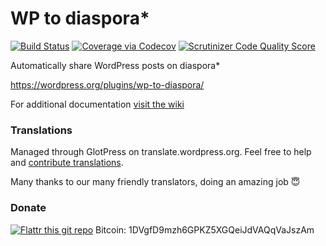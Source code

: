 WP to diaspora*
=====================
[![Build Status](https://travis-ci.org/DiasPHPora/wp-to-diaspora.svg?branch=master)](https://travis-ci.org/DiasPHPora/wp-to-diaspora)
[![Coverage via Codecov](https://codecov.io/github/DiasPHPora/wp-to-diaspora/coverage.svg?branch=master)](https://codecov.io/github/DiasPHPora/wp-to-diaspora?branch=master)
[![Scrutinizer Code Quality Score](https://scrutinizer-ci.com/g/DiasPHPora/wp-to-diaspora/badges/quality-score.png?b=master)](https://scrutinizer-ci.com/g/DiasPHPora/wp-to-diaspora)

Automatically share WordPress posts on diaspora*

https://wordpress.org/plugins/wp-to-diaspora/

For additional documentation [visit the wiki](https://github.com/DiasPHPora/wp-to-diaspora/wiki)

### Translations
Managed through GlotPress on translate.wordpress.org.
Feel free to help and [contribute translations](https://translate.wordpress.org/projects/wp-plugins/wp-to-diaspora).

Many thanks to our many friendly translators, doing an amazing job :innocent:

### Donate
[![Flattr this git repo](https://api.flattr.com/button/flattr-badge-large.png)](https://flattr.com/submit/auto?user_id=gutobenn&url=https://github.com/DiasPHPora/wp-to-diaspora&title=WP%20to%20diaspora*&language=&tags=github&category=software)
Bitcoin: 1DVgfD9mzh6GPKZ5XGQeiJdVAQqVaJszAm
